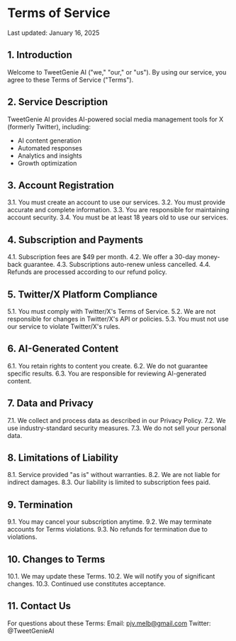 # Terms of Service

Last updated: January 16, 2025

## 1. Introduction

Welcome to TweetGenie AI ("we," "our," or "us"). By using our service, you agree to these Terms of Service ("Terms").

## 2. Service Description

TweetGenie AI provides AI-powered social media management tools for X (formerly Twitter), including:
- AI content generation
- Automated responses
- Analytics and insights
- Growth optimization

## 3. Account Registration

3.1. You must create an account to use our services.
3.2. You must provide accurate and complete information.
3.3. You are responsible for maintaining account security.
3.4. You must be at least 18 years old to use our services.

## 4. Subscription and Payments

4.1. Subscription fees are $49 per month.
4.2. We offer a 30-day money-back guarantee.
4.3. Subscriptions auto-renew unless cancelled.
4.4. Refunds are processed according to our refund policy.

## 5. Twitter/X Platform Compliance

5.1. You must comply with Twitter/X's Terms of Service.
5.2. We are not responsible for changes in Twitter/X's API or policies.
5.3. You must not use our service to violate Twitter/X's rules.

## 6. AI-Generated Content

6.1. You retain rights to content you create.
6.2. We do not guarantee specific results.
6.3. You are responsible for reviewing AI-generated content.

## 7. Data and Privacy

7.1. We collect and process data as described in our Privacy Policy.
7.2. We use industry-standard security measures.
7.3. We do not sell your personal data.

## 8. Limitations of Liability

8.1. Service provided "as is" without warranties.
8.2. We are not liable for indirect damages.
8.3. Our liability is limited to subscription fees paid.

## 9. Termination

9.1. You may cancel your subscription anytime.
9.2. We may terminate accounts for Terms violations.
9.3. No refunds for termination due to violations.

## 10. Changes to Terms

10.1. We may update these Terms.
10.2. We will notify you of significant changes.
10.3. Continued use constitutes acceptance.

## 11. Contact Us

For questions about these Terms:
Email: pjv.melb@gmail.com
Twitter: @TweetGenieAI
